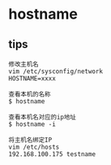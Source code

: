 # hostname

## tips

    修改主机名
    vim /etc/sysconfig/network
    HOSTNAME=xxxx

    查看本机的名称
    $ hostname

    查看本机名对应的ip地址
    $ hostname -i

    将主机名绑定IP
    vim /etc/hosts
    192.168.100.175 testname
